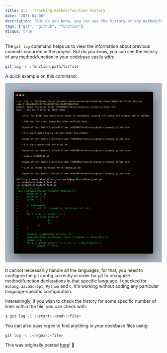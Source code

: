 ```yaml
---
title: Git - Tracking method/function history 
date: "2021-01-08"
description: "But do you know, you can see the history of any method/function in your codebase easily with the command"
tags: ["git", "github", "function"]
disqus: true
---
```


The `git log` command helps us to view the information about previous commits occurred in the project. But do you know, you can see the history of any method/function in your codebase easily with:

```bash
git log -L :function:path/to/file
```

A quick example on this command:

![](./carbon.png)

It cannot necessarily handle all the languages, for that, you need to configure the git config correctly in order for git to recognize method/function declarations in that specific language.
I checked for `Golang`, `JavaScript`, `Python` and `C`, it's working without adding any particular language-specific configuration.

Interestingly, if you wish to check the history for some specific number of lines within the file, you can check with:

```bash
$ git log -L :<start>,<end>:<file>
```

You can also pass regex to find anything in your codebase files using:

```bash
git log -L :<regex>:<file>
```

This was originally posted [here](https://stackoverflow.com/questions/4781405/git-how-do-i-view-the-change-history-of-a-method-function)! 💜
